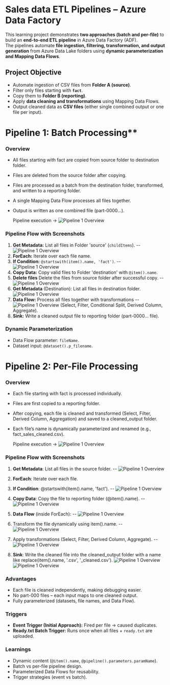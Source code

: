 # Sales data ETL Pipelines – Azure Data Factory

This learning project demonstrates **two approaches (batch and per-file)** to build an **end-to-end ETL pipeline** in Azure Data Factory (ADF).  
The pipelines automate **file ingestion, filtering, transformation, and output generation** from Azure Data Lake folders using **dynamic parameterization and Mapping Data Flows**.

## **Project Objective**
- Automate ingestion of CSV files from **Folder A (source)**.
- Filter only files starting with **`fact`**.
- Copy them to **Folder B (reporting)**.
- Apply **data cleaning and transformations** using Mapping Data Flows.
- Output cleaned data as **CSV files** (either single combined output or one file per input).


# Pipeline 1: Batch Processing**
### **Overview**
- All files starting with fact are copied from source folder to destination folder.
- Files are deleted from the source folder after copying.
- Files are processed as a batch from the destination folder, transformed, and written to a reporting folder.
- A single Mapping Data Flow processes all files together.
- Output is written as one combined file (part-0000...).

  Pipeline execution -> ![Pipeline 1 Overview](pipeline-screenshots/pipeline1_batch/overview.png)

### **Pipeline Flow with Screenshots**
1. **Get Metadata:** List all files in Folder 'source' (`childItems`). -- ![Pipeline 1 Overview](pipeline-screenshots/pipeline1_batch/meta.png) 
2. **ForEach:** Iterate over each file name.
3. **If Condition:** `@startswith(item().name, 'fact')`. -- ![Pipeline 1 Overview](pipeline-screenshots/pipeline1_batch/for_each.png)
4. **Copy Data:** Copy valid files to Folder 'destination' with `@item().name`.
5. **Delete files** Delete the files from source folder after successful copy. -- ![Pipeline 1 Overview](pipeline-screenshots/pipeline1_batch/if_activities.png)
6. **Get Metadata** (Destination): List all files in destination folder. ![Pipeline 1 Overview](pipeline-screenshots/pipeline1_batch/dataflow_overview.png)
7. **Data Flow:** Process all files together with transformations -- ![Pipeline 1 Overview](pipeline-screenshots/pipeline1_batch/dataflow_2.png)
    (Select, Filter, Conditional Split, Derived Column, Aggregate). 
8. **Sink:** Write a cleaned output file to reporting folder (part-0000... file). 

### **Dynamic Parameterization**
- Data Flow parameter: `fileName`.
- Dataset input: `@dataset().p_filename`.


# **Pipeline 2: Per-File Processing**
### **Overview**
- Each file starting with fact is processed individually.
- Files are first copied to a reporting folder.
- After copying, each file is cleaned and transformed (Select, Filter, Derived Column, Aggregation) and saved to a cleaned_output folder.
- Each file’s name is dynamically parameterized and renamed (e.g., fact_sales_cleaned.csv).

  Pipeline execution -> ![Pipeline 1 Overview](pipeline-screenshots/pipeline2_perfile/overview.png)

### **Pipeline Flow with Screenshots**
1. **Get Metadata**: List all files in the source folder. -- ![Pipeline 1 Overview](pipeline-screenshots/pipeline2_perfile/meta.png)
    
2. **ForEach**: Iterate over each file.
3. **If Condition**: @startswith(item().name, 'fact'). -- ![Pipeline 1 Overview](pipeline-screenshots/pipeline2_perfile/if%20condition.png)
4. **Copy Data**: Copy the file to reporting folder (@item().name). -- ![Pipeline 1 Overview](pipeline-screenshots/pipeline2_perfile/if%20success.png)
5. **Data Flow** (inside ForEach): -- ![Pipeline 1 Overview](pipeline-screenshots/pipeline2_perfile/if%20success.png)
6. Transform the file dynamically using item().name. --  ![Pipeline 1 Overview](pipeline-screenshots/pipeline2_perfile/parametrization%201.png)
7. Apply transformations (Select, Filter, Derived Column, Aggregate). -- ![Pipeline 1 Overview](pipeline-screenshots/pipeline2_perfile/dataflow%20.png)
8. **Sink**: Write the cleaned file into the cleaned_output folder with a name like replace(item().name, '.csv', '_cleaned.csv').
    ![Pipeline 1 Overview](pipeline-screenshots/pipeline2_perfile/parametrization%202.png)
    ![Pipeline 1 Overview](pipeline-screenshots/pipeline2_perfile/single%20file%20setting.png)

### **Advantages**
- Each file is cleaned independently, making debugging easier.
- No part-000 files – each input maps to one cleaned output.
- Fully parameterized (datasets, file names, and Data Flow).

### **Triggers**
- **Event Trigger (Initial Approach):** Fired per file → caused duplicates.
- **Ready.txt Batch Trigger:** Runs once when all files + `ready.txt` are uploaded.

### **Learnings**
- Dynamic content (`@item().name`, `@pipeline().parameters.paramName`).
- Batch vs per-file pipeline design.
- Parameterized Data Flows for reusability.
- Trigger strategies (event vs batch).




